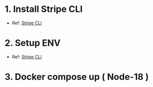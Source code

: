# 1. Install Stripe CLI

  - Ref: [Stripe CLI](https://stripe.com/docs/stripe-cli)

# 2. Setup ENV

  - Ref: [Stripe CLI](https://dashboard.stripe.com/test/webhooks)

# 3. Docker compose up ( Node-18 )
